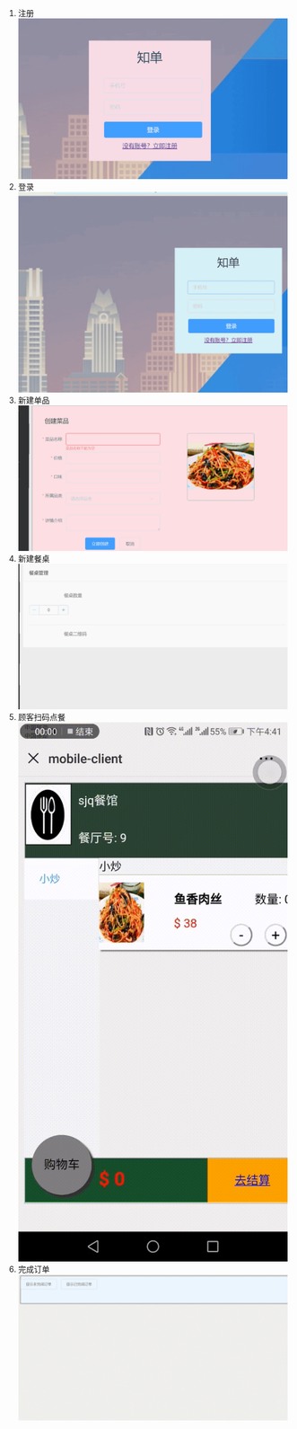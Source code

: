 1. 注册
![注册](../../assets/images/display/注册.gif)
2. 登录
![登录](../../assets/images/display/登录.gif)
3. 新建单品
![新建单品](../../assets/images/display/新建单品.gif)
4. 新建餐桌
![新建餐桌](../../assets/images/display/新建餐桌.gif)
5. 顾客扫码点餐
![顾客扫码点餐](../../assets/images/display/顾客点餐.gif)
6. 完成订单
![完成订单](../../assets/images/display/完成订单.gif)